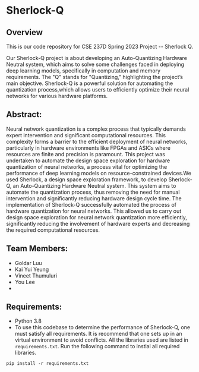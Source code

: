 # Sherlock-Q 


## Overview 
This is our code repository for CSE 237D Spring 2023 Project -- Sherlock Q. 

Our Sherlock-Q project is about developing an Auto-Quantizing Hardware Neutral system, which
aims to solve some challenges faced in deploying deep learning models, specifically in computation
and memory requirements. The "Q" stands for "Quantizing," highlighting the project’s main objective.
Sherlock-Q is a powerful solution for automating the quantization process,which allows users to
efficiently optimize their neural networks for various hardware platforms.

## Abstract:
Neural network quantization is a complex process that typically demands expert intervention and significant computational resources. This complexity forms a barrier to the efficient deployment of neural networks, particularly in hardware environments like FPGAs and ASICs where resources are finite and precision is paramount. This project was undertaken to automate the design space exploration for hardware quantization of neural networks, a process vital for optimizing the performance of deep learning models on resource-constrained devices.We used Sherlock, a design space exploration framework, to develop Sherlock-Q, an Auto-Quantizing Hardware Neutral system. This system aims to automate the quantization process, thus removing the need for manual intervention and significantly reducing hardware design cycle time. The implementation of Sherlock-Q successfully automated the process of hardware quantization for neural networks. This allowed us to carry out design space exploration for neural network quantization more efficiently, significantly reducing the involvement of hardware experts and decreasing the required computational resources.

## Team Members:
- Goldar Luu
- Kai Yui Yeung
- Vineet Thumuluri
- You Lee
- 
## Requirements:
- Python 3.8
- To use this codebase to determine the performance of Sherlock-Q, one must satisfy all requirements. It is recommend that one sets up in an virtual environment to avoid conflicts. All the libraries used are listed in ```requirements.txt```. Run the following command to instlal all required libraries. 

```
pip install -r requirements.txt
```

```





